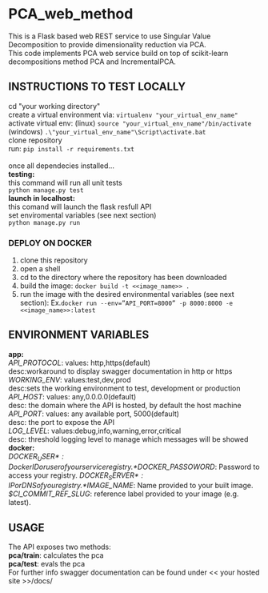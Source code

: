 # PCA_web_method

This is a Flask based web REST service to use Singular Value Decomposition to provide dimensionality reduction via PCA.<br>
This code implements PCA web service build on top of scikit-learn decompositions method PCA and IncrementalPCA.<br>

## INSTRUCTIONS TO TEST LOCALLY
cd "your working directory"<br>
create a virtual environment via: `virtualenv "your_virtual_env_name"`<br>
activate virtual env: (linux) `source "your_virtual_env_name"/bin/activate` (windows) `.\"your_virtual_env_name"\Script\activate.bat`<br> 
clone repository<br>
run: `pip install -r requirements.txt`<br>
<br>
once all dependecies installed...<br>
__testing:__<br>
this command will run all unit tests<br>
`python manage.py test`<br>
__launch in localhost:__<br>
this comand will launch the flask resfull API<br>
set enviromental variables (see next section)<br>
`python manage.py run`<br>

### DEPLOY ON DOCKER
1. clone this repository
2. open a shell
3. cd to the directory where the repository has been downloaded
4. build the image:  `docker build -t <<image_name>> .`
5. run the image with the desired environmental variables (see next section): Ex.`docker run --env=”API_PORT=8000” -p 8000:8000 -e <<image_name>>:latest`

## ENVIRONMENT VARIABLES

__app:__<br>
*API_PROTOCOL*: values: http,https(default)<br>desc:workaround to display swagger documentation in http or https<br>
*WORKING_ENV*:  values:test,dev,prod<br>desc:sets the working environment to test, development or production<br>
*API_HOST*: values: any,0.0.0.0(default)<br>desc: the domain where the API is hosted, by default the host machine<br>
*API_PORT*: values: any available port, 5000(default)<br>desc: the port to expose the API<br>
*LOG_LEVEL*: values:debug,info,warning,error,critical<br>desc: threshold logging level to manage which messages will be showed<br>
__docker:__<br>
    *$DOCKER_USER*: DockerID or user of your service registry.
    *$DOCKER_PASSOWORD*: Password to access your registry.
    *$DOCKER_SERVER*: IP or DNS of you registry.
    *$IMAGE_NAME*: Name provided to your built image.
    *$CI_COMMIT_REF_SLUG*: reference label provided to your image (e.g. latest). 


## USAGE
The API exposes two methods:<br>
__pca/train__: 
calculates the pca
<br>
__pca/test__:
evals the pca 
<br>
For further info swagger documentation can be found under << your hosted site >>/docs/ 